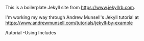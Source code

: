 This is a boilerplate Jekyll site from https://www.jekyllrb.com.

I'm working my way through Andrew Munsell's Jekyll tutorial at https://www.andrewmunsell.com/tutorials/jekyll-by-example

/tutorial -Using Includes
